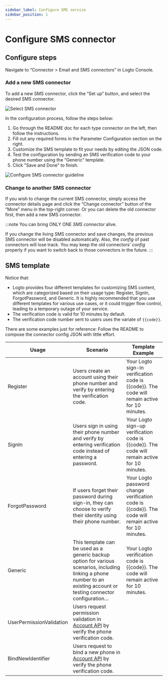 ```yaml
---
sidebar_label: Configure SMS service
sidebar_position: 1
---
```


<head>
  <link rel="canonical" href="https://docs.logto.io/connectors/sms-connectors/#configuration-steps" />
</head>

# Configure SMS connector

## Configure steps

Navigate to “Connector > Email and SMS connectors” in Logto Console.

### Add a new SMS connector

To add a new SMS connector, click the “Set up” button, and select the desired SMS connector.

![Select SMS connector](../assets/configure-select-sms-connetor.png)

In the configuration process, follow the steps below:

1. Go through the README doc for each type connector on the left, then follow the instructions.
2. Fill out any required forms in the Parameter Configuration section on the right.
3. Customize the SMS template to fit your needs by editing the JSON code.
4. Test the configuration by sending an SMS verification code to your phone number using the “Generic” template.
5. Click "Save and Done" to finish.

![Configure SMS connector guideline](../assets/configure-sms-connector-guideline.png)

### Change to another SMS connector

If you wish to change the current SMS connector, simply access the connector details page and click the “Change connector” button of the “More” menu in the top-right corner. Or you can delete the old connector first, then add a new SMS connector.

:::note
You can bring ONLY ONE _SMS connector_ alive.

If you change the living SMS connector and save changes, the previous SMS connector will be disabled automatically. Also, the _config_ of past connectors will lose track. You may keep the old connectors' _config_ properly if you want to switch back to those connectors in the future.
:::

## SMS template

Notice that:

- Logto provides four different templates for customizing SMS content, which are categorized based on their usage type: Register, SignIn, ForgotPassword, and Generic. It is highly recommended that you use different templates for various use cases, or it could trigger flow control, leading to a temporary outage of your service.
- The verification code is valid for 10 minutes by default.
- The verification code number sent to users uses the variate of `{{code}}`.

There are some examples just for reference:
Follow the README to compose the connector config JSON with little effort.

| Usage                    | Scenario                                                                                                                                                                | Template Example                                                                                                          |
| ------------------------ | ----------------------------------------------------------------------------------------------------------------------------------------------------------------------- | ------------------------------------------------------------------------------------------------------------------------- |
| Register                 | Users create an account using their phone number and verify by entering the verification code.                                                                          | Your Logto sign-in verification code is &#123;&#123;code&#125;&#125;. The code will remain active for 10 minutes.         |
| SignIn                   | Users sign in using their phone number and verify by entering verification code instead of entering a password.                                                         | Your Logto sign-up verification code is &#123;&#123;code&#125;&#125;. The code will remain active for 10 minutes.         |
| ForgotPassword           | If users forget their password during sign-in, they can choose to verify their identity using their phone number.                                                       | Your Logto password change verification code is &#123;&#123;code&#125;&#125;. The code will remain active for 10 minutes. |
| Generic                  | This template can be used as a generic backup option for various scenarios, including linking a phone number to an existing account or testing connector configuration… | Your Logto verification code is &#123;&#123;code&#125;&#125;. The code will remain active for 10 minutes.                 |
| UserPermissionValidation | Users request permission validation in [Account API](../../interact-with-account-api/README.mdx) by verify the phone verification code.                                 |
| BindNewIdentifier        | Users request to bind a new phone in [Account API](../../interact-with-account-api/README.mdx) by verify the phone verification code.                                   |
